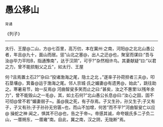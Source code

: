 # 愚公移山

`背诵`

《列子》

---

太行、王屋@二山，方@七百里，高万仞，本在冀州·之南，河阳@之北北山愚公者，年且@九十，面山而居。惩”山北之塞@，出人之迂@也，聚室而谋曰:“吾与汝@毕力平险B，指通豫南"，达于汉阴”，可乎?”杂然相许鸟。其妻献疑“曰:“以君之力，曾不能损魁父之丘"，如太行、王屋

何·?且焉置土石2?”杂曰:“投诸渤海之尾，隐土之北 。”遂率子孙荷担者三夫@，叩石垦壤@，箕备@运于渤海之尾。邻人京城·氏之媚妻@有遗男@，始此"，跳往助之。寒暑易节，始一反焉@
河曲智叟多笑而止之曰:“甚矣，汝之不惠里!以残年余力"，曾不能毁山之一毛@，其，如土石何?”北山愚公长息@曰:“汝心之固，固不可彻@曾不若”媚妻弱子~。虽@我之死，有子存焉。子又生孙，孙又生子;子又有子，子又有孙;子子孙孙无穷匮~也，而山不加增，何苦”而不平?”河曲智叟亡以应@
操蛇之神 闻之，惧其不已@也，告之于帝~。帝感其诚，命夸娥氏多二子负二山，一厝朔东，一厝雍”南。自此，冀之南，汉之阴，无陇断"焉。

